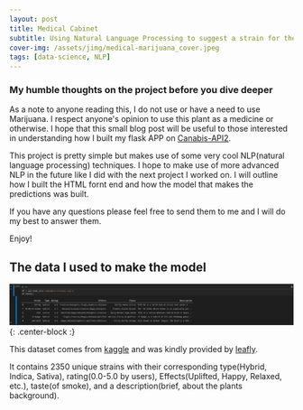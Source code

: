 ```yaml
---
layout: post
title: Medical Cabinet
subtitle: Using Natural Language Processing to suggest a strain for the users needs by Jean Fraga
cover-img: /assets/jimg/medical-marijuana_cover.jpeg
tags: [data-science, NLP]
---
```


### My humble thoughts on the project before you dive deeper

As a note to anyone reading this, I do not use or have a need to use Marijuana. I respect anyone's opinion to use this plant as a medicine or otherwise. I hope that this small blog post will be useful to those interested in understanding how I built my flask APP on [Canabis-API2](https://cannabis-api-2.herokuapp.com/).

This project is pretty simple but makes use of some very cool NLP(natural language processing) techniques. I hope to make use of more advanced NLP in the future like I did with the next project I worked on. I will outline how I built the HTML fornt end and how the model that makes the predictions was built.

If you have any questions please feel free to send them to me and I will do my best to answer them.

Enjoy!

## The data I used to make the model

![Data](https://raw.githubusercontent.com/JeanFraga/JeanFraga.github.io/master/assets/jimg/dataframe_table.png){: .center-block :}

This dataset comes from [kaggle](https://www.kaggle.com/kingburrito666/cannabis-strains) and was kindly provided by [leafly](leafly.com).

It contains 2350 unique strains with their corresponding type(Hybrid, Indica, Sativa), rating(0.0-5.0 by users), Effects(Uplifted, Happy, Relaxed, etc.), taste(of smoke), and a description(brief, about the plants background).

